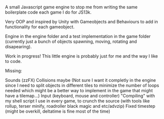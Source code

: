A small Javascript game engine to stop me from writing the same boilerplate code each game I do for JS13k.

Very OOP and inspired by Unity with Gameobjects and Behaviours to add in functionality for each gameobject.

Engine in the engine folder and a test implementation in the game folder (currently just a bunch of objects spawning, moving, rotating and disapearing).

Work in progress!    This little engine is probably just for me and the way I like to code.


Missing:

Sounds (zzFX)
Collisions maybe (Not sure I want it completly in the engine since I need to split objects in different tiles to minimize the number of loops needed which might be a better way to implement in the game that might have a tilemap...)
Input (keyboard, mouse and controller)
"Compiling" with my shell script I use in every game, to crunch the source (with tools like rollup, terser minify, roadroller black magic and etc/advzip)
Fixed timestep (might be overkill, deltatime is fine most of the time)
